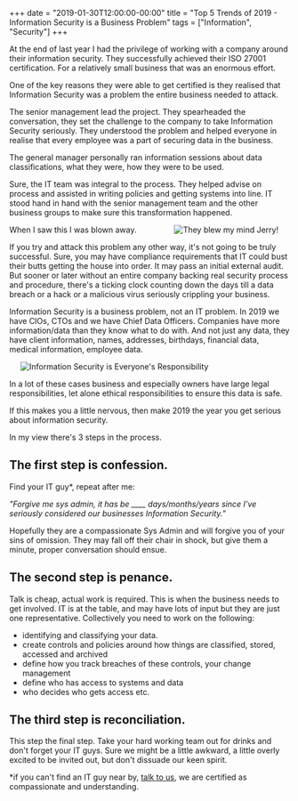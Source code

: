 +++
date = "2019-01-30T12:00:00-00:00"
title = "Top 5 Trends of 2019 - Information Security is a Business Problem"
tags = ["Information", "Security"]
+++

At the end of last year I had the privilege of working with a company around their information security.  They successfully achieved their ISO 27001 certification.  For a relatively small business that was an enormous effort.  

One of the key reasons they were able to get certified is they realised that Information Security was a problem the entire business needed to attack.<!--more-->

The senior management lead the project.  They spearheaded the conversation, they set the challenge to the company to take Information Security seriously.  They understood the problem and helped everyone in realise that every employee was a part of securing data in the business.

The general manager personally ran information sessions about data classifications, what they were, how they were to be used.

Sure, the IT team was integral to the process.  They helped advise on process and assisted in writing policies and getting systems into line.  IT stood hand in hand with the senior management team and the other business groups to make sure this transformation happened.

When I saw this I was blown away. <img src="/images/mind-blown.jpg" alt="They blew my mind Jerry!" align=right hspace=20>

If you try and attack this problem any other way, it's not going to be truly successful.  Sure, you may have compliance requirements that IT could bust their butts getting the house into order.  It may pass an initial external audit.  But sooner or later without an entire company backing real security process and procedure, there's a ticking clock counting down the days till a data breach or a hack or a malicious virus seriously crippling your business.

Information Security is a business problem, not an IT problem.  In 2019 we have CIOs, CTOs and we have Chief Data Officers.  Companies have more information/data than they know what to do with.  And not just any data, they have client information, names, addresses, birthdays, financial data, medical information, employee data.

<img src="/images/leo-information-security.jpg" alt="Information Security is Everyone's Responsibility" align=center hspace=20>

In a lot of these cases business and especially owners have large legal responsibilities, let alone ethical responsibilities to ensure this data is safe.

If this makes you a little nervous, then make 2019 the year you get serious about information security.  

In my view there's 3 steps in the process.

## The first step is confession.
Find your IT guy*, repeat after me:

*"Forgive me sys admin, it has be ____ days/months/years since I've seriously considered our businesses Information Security."*

Hopefully they are a compassionate Sys Admin and will forgive you of your sins of omission.  They may fall off their chair in shock, but give them a minute, proper conversation should ensue. 

## The second step is penance.
Talk is cheap, actual work is required.  This is when the business needs to get involved.  IT is at the table, and may have lots of input but they are just one representative.  Collectively you need to work on the following:

* identifying and classifying your data.
* create controls and policies around how things are classified, stored, accessed and archived
* define how you track breaches of these controls, your change management
* define who has access to systems and data
* who decides who gets access etc.

## The third step is reconciliation.
This step the final step.  Take your hard working team out for drinks and don't forget your IT guys.  Sure we might be a little awkward, a little overly excited to be invited out, but don't dissuade our keen spirit.



*if you can't find an IT guy near by, [talk to us](../../contactus), we are certified as compassionate and understanding.